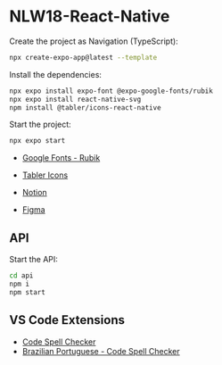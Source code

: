 # NLW18-React-Native

Create the project as Navigation (TypeScript):
```sh
npx create-expo-app@latest --template
```

Install the dependencies:
```sh
npx expo install expo-font @expo-google-fonts/rubik
npx expo install react-native-svg
npm install @tabler/icons-react-native
```

Start the project:
```sh
npx expo start
```

- [Google Fonts - Rubik](https://fonts.google.com/specimen/Rubik)

- [Tabler Icons](https://tabler.io/docs/icons/react-native)

- [Notion](https://docs-rocketseat.notion.site/NLW-Mobile-149395da577080a398d5dde2d90321ad)

- [Figma](https://www.figma.com/design/XYi54I0Mkj6gwjBRS07JRA/NLW-Pocket-Mobile-•-Nearby?node-id=0-1&node-type=canvas&t=mbpL6WwhnOQWGqQQ-0)

## API

Start the API:
```sh
cd api
npm i
npm start
```

## VS Code Extensions
 
- [Code Spell Checker](https://marketplace.visualstudio.com/items?itemName=streetsidesoftware.code-spell-checker)
- [Brazilian Portuguese - Code Spell Checker](https://marketplace.visualstudio.com/items?itemName=streetsidesoftware.code-spell-checker-portuguese-brazilian)
